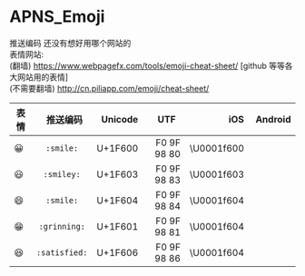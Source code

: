 # APNS_Emoji

推送编码 还没有想好用哪个网站的 <br>
表情网站:<br>
(翻墙) https://www.webpagefx.com/tools/emoji-cheat-sheet/  [github 等等各大网站用的表情]<br>
(不需要翻墙) http://cn.piliapp.com/emoji/cheat-sheet/ <br>


|  表情  |     推送编码    | Unicode  |      UTF     |   iOS        |  Android     | 
|--------|:-------------:|---------:|-------------:|-------------:|-------------:|
|  😀  |    `:smile:`    |  U+1F600  |  F0 9F 98 80 |  \U0001f600  |              |
|  😃  |    `:smiley:`   |  U+1F603  |  F0 9F 98 83 |  \U0001f603  |              |           
|  😄  |     `:smile:`   |  U+1F604  |  F0 9F 98 84 |  \U0001f604  |              |
|  😁  |   `:grinning:`  |  U+1F601  |  F0 9F 98 81 |  \U0001f604  |              |
|  😆  |  `:satisfied:`  |  U+1F606  |  F0 9F 98 86 |  \U0001f604  |              |







